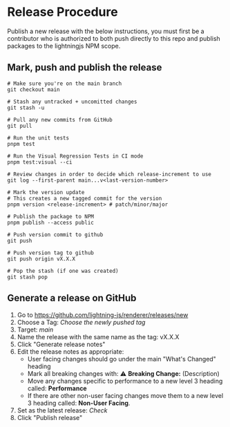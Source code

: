# Release Procedure

Publish a new release with the below instructions, you must first be a contributor
who is authorized to both push directly to this repo and publish packages to the
lightningjs NPM scope.

## Mark, push and publish the release

```
# Make sure you're on the main branch
git checkout main

# Stash any untracked + uncomitted changes
git stash -u

# Pull any new commits from GitHub
git pull

# Run the unit tests
pnpm test

# Run the Visual Regression Tests in CI mode
pnpm test:visual --ci

# Review changes in order to decide which release-increment to use
git log --first-parent main...v<last-version-number>

# Mark the version update
# This creates a new tagged commit for the version
pnpm version <release-increment> # patch/minor/major

# Publish the package to NPM
pnpm publish --access public

# Push version commit to github
git push

# Push version tag to github
git push origin vX.X.X

# Pop the stash (if one was created)
git stash pop
```

## Generate a release on GitHub

1. Go to https://github.com/lightning-js/renderer/releases/new
2. Choose a Tag: _Choose the newly pushed tag_
3. Target: _main_
4. Name the release with the same name as the tag: vX.X.X
5. Click "Generate release notes"
6. Edit the release notes as appropriate:
   - User facing changes should go under the main "What's Changed" heading
   - Mark all breaking changes with: :warning: **Breaking Change:** (Description)
   - Move any changes specific to performance to a new level 3 heading called: **Performance**
   - If there are other non-user facing changes move them to a new level 3 heading called: **Non-User Facing**.
7. Set as the latest release: _Check_
8. Click "Publish release"
